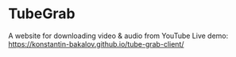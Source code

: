 # TubeGrab
A website for downloading video & audio from YouTube
Live demo: https://konstantin-bakalov.github.io/tube-grab-client/
